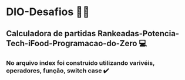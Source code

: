 # DIO-Desafios 👩‍🎓
## Calculadora de partidas Rankeadas-Potencia-Tech-iFood-Programacao-do-Zero 💻

### No arquivo index foi construido utilizando **varivéis**, **operadores**, **função**, **switch case** ✔️
